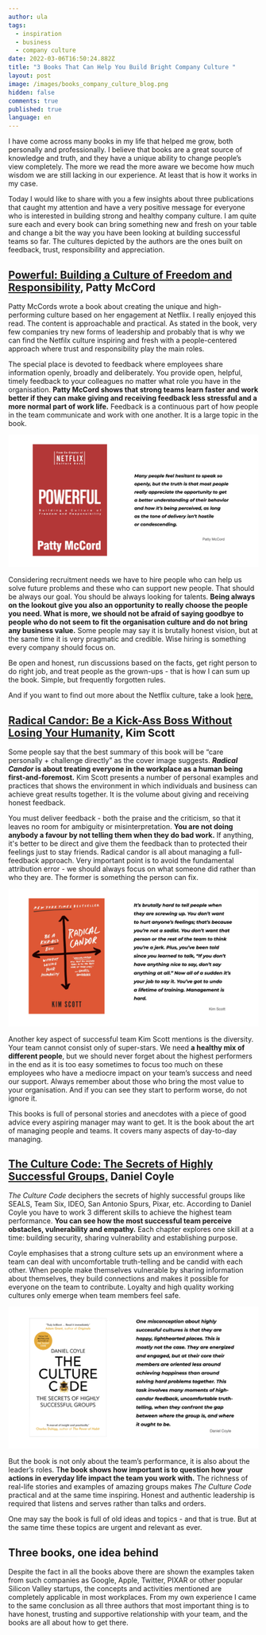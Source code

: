 ```yaml
---
author: ula
tags:
  - inspiration
  - business
  - company culture
date: 2022-03-06T16:50:24.882Z
title: "3 Books That Can Help You Build Bright Company Culture "
layout: post
image: /images/books_company_culture_blog.png
hidden: false
comments: true
published: true
language: en
---
```

I have come across many books in my life that helped me grow, both personally and professionally. I believe that books are a great source of knowledge and truth, and they have a unique ability to change people’s view completely. The more we read the more aware we become how much wisdom we are still lacking in our experience. At least that is how it works in my case. 

Today I would like to share with you a few insights about three publications that caught my attention and have a very positive message for everyone who is interested in building strong and healthy company culture. I am quite sure each and every book can bring something new and fresh on your table and change a bit the way you have been looking at building successful teams so far. The cultures depicted by the authors are the ones built on feedback, trust, responsibility and appreciation.

## **[Powerful: Building a Culture of Freedom and Responsibility,](https://pattymccord.com/book/) Patty McCord**

Patty McCords wrote a book about creating the unique and high-performing culture based on her engagement at Netflix. I really enjoyed this read. The content is approachable and practical. As stated in the book, very few companies try new forms of leadership and probably that is why we can find the Netfilx culture inspiring and fresh with a people-centered approach where trust and responsibility play the main roles.

The special place is devoted to feedback where employees share information openly, broadly and deliberately. You provide open, helpful, timely feedback to your colleagues no matter what role you have in the organisation. **Patty McCord shows that strong teams learn faster and work better if they can make giving and receiving feedback less stressful and a more normal part of work life.** Feedback is a continuous part of how people in the team communicate and work with one another. It is a large topic in the book.

![](../../static/images/powerful_quote.png "")

Considering recruitment needs we have to hire people who can help us solve future problems and these who can support new people. That should be always our goal. You should be always looking for talents. **Being always on the lookout give you also an opportunity to really choose the people you need. What is more, we should not be afraid of saying goodbye to people who do not seem to fit the organisation culture and do not bring any business value.** Some people may say it is brutally honest vision, but at the same time it is very pragmatic and credible. Wise hiring is something every company should focus on. 

Be open and honest, run discussions based on the facts, get right person to do right job, and treat people as the grown-ups - that is how I can sum up the book. Simple, but frequently forgotten rules. 

And if you want to find out more about the Netflix culture, take a look [here.](https://jobs.netflix.com/culture) 

## **[Radical Candor: Be a Kick-Ass Boss Without Losing Your Humanity,](https://www.radicalcandor.com/the-book/) Kim Scott** 

Some people say that the best summary of this book will be “care personally + challenge directly” as the cover image suggests. ***Radical Candor* is about treating everyone in the workplace as a human being first-and-foremost.** Kim Scott presents a number of personal examples and practices that shows the environment in which individuals and business can achieve great results together. It is the volume about giving and receiving honest feedback. 

You must deliver feedback - both the praise and the criticism, so that it leaves no room for ambiguity or misinterpretation. **You are not doing anybody a favour by not telling them when they do bad work.** If anything, it's better to be direct and give them the feedback than to protected their feelings just to stay friends. Radical candor is all about managing a full-feedback approach. Very important point is to avoid the fundamental attribution error - we should always focus on what someone did rather than who they are. The former is something the person can fix. 

![](../../static/images/radical_candor_quote.png "")

Another key aspect of successful team Kim Scott mentions is the diversity. Your team cannot consist only of super-stars. We need **a healthy mix of different people**, but we should never forget about the highest performers in the end as it is too easy sometimes to focus too much on these employees who have a mediocre impact on your team’s success and need our support. Always remember about those who bring the most value to your organisation. And if you can see they start to perform worse, do not ignore it. 

This books is full of personal stories and anecdotes with a piece of good advice every aspiring manager may want to get. It is the book about the art of managing people and teams. It covers many aspects of day-to-day managing. 

## **[The Culture Code: The Secrets of Highly Successful Groups,](http://danielcoyle.com/the-culture-code/) Daniel Coyle**

*The Culture Code* deciphers the secrets of highly successful groups like SEALS, Team Six, IDEO, San Antonio Spurs, Pixar, etc. According to Daniel Coyle you have to work 3 different skills to achieve the highest team performance. **You can see how the most successful team perceive obstacles, vulnerability and empathy.** Each chapter explores one skill at a time: building security, sharing vulnerability and establishing purpose. 

Coyle emphasises that a strong culture sets up an environment where a team can deal with uncomfortable truth-telling and be candid with each other. When people make themselves vulnerable by sharing information about themselves, they build connections and makes it possible for everyone on the team to contribute. Loyalty and high quality working cultures only emerge when team members feel safe.

![](../../static/images/culture_code_quote_coyle.png "")

But the book is not only about the team’s performance, it is also about the leader’s roles. T**he book shows how important is to question how your actions in everyday life impact the team you work with.** The richness of real-life stories and examples of amazing groups makes *The Culture Code* practical and at the same time inspiring. Honest and authentic leadership is required that listens and serves rather than talks and orders.

One may say the book is full of old ideas and topics - and that is true. But at the same time these topics are urgent and relevant as ever.

## **Three books, one idea behind** 

Despite the fact in all the books above there are shown the examples taken from such companies as Google, Apple, Twitter, PIXAR or other popular Silicon Valley startups, the concepts and activities mentioned are completely applicable in most workplaces. From my own experience I came to the same conclusion as all three authors that most important thing is to have honest, trusting and supportive relationship with your team, and the books are all about how to get there.
